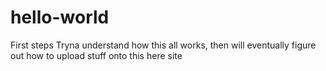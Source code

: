 # hello-world
First steps
Tryna understand how this all works, then will eventually figure out how to upload stuff onto this here site
